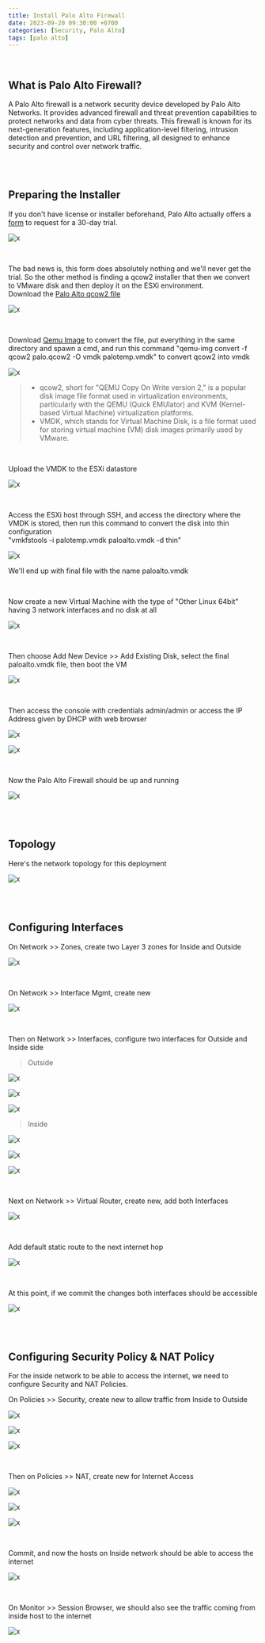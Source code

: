 ```yaml
---
title: Install Palo Alto Firewall
date: 2023-09-20 09:30:00 +0700
categories: [Security, Palo Alto]
tags: [palo alto]
---
```


<br>

## What is Palo Alto Firewall?

A Palo Alto firewall is a network security device developed by Palo Alto Networks. It provides advanced firewall and threat prevention capabilities to protect networks and data from cyber threats. This firewall is known for its next-generation features, including application-level filtering, intrusion detection and prevention, and URL filtering, all designed to enhance security and control over network traffic.

<br>
<br>

## Preparing the Installer

If you don't have license or installer beforehand, Palo Alto actually offers a [form](https://www.paloaltonetworks.com/vm-series-trial) to request for a 30-day trial.

![x](/static/2023-09-20-palo/01.png)

<br>

The bad news is, this form does absolutely nothing and we'll never get the trial. So the other method is finding a qcow2 installer that then we convert to VMware disk and then deploy it on the ESXi environment. <br>
Download the [Palo Alto qcow2 file](https://labhub.eu.org/UNETLAB%20II/qemu/Palo%20Alto/paloalto-9.1.0)

![x](/static/2023-09-20-palo/02.png)

<br>

Download [Qemu Image](https://cloudbase.it/qemu-img-windows/) to convert the file, put everything in the same directory and spawn a cmd, and run this command "qemu-img convert -f qcow2 palo.qcow2 -O vmdk palotemp.vmdk" to convert qcow2 into vmdk

![x](/static/2023-09-20-palo/03.png)

> * qcow2, short for "QEMU Copy On Write version 2," is a popular disk image file format used in virtualization environments, particularly with the QEMU (Quick EMUlator) and KVM (Kernel-based Virtual Machine) virtualization platforms.
> * VMDK, which stands for Virtual Machine Disk, is a file format used for storing virtual machine (VM) disk images primarily used by VMware.

<br>

Upload the VMDK to the ESXi datastore

![x](/static/2023-09-20-palo/04.png)

<br>

Access the ESXi host through SSH, and access the directory where the VMDK is stored, then run this command to convert the disk into thin configuration <br>
"vmkfstools -i palotemp.vmdk paloalto.vmdk -d thin"

![x](/static/2023-09-20-palo/05.png)

We'll end up with final file with the name paloalto.vmdk

<br>

Now create a new Virtual Machine with the type of "Other Linux 64bit" having 3 network interfaces and no disk at all

![x](/static/2023-09-20-palo/06.png)

<br>

Then choose Add New Device >> Add Existing Disk, select the final paloalto.vmdk file, then boot the VM

![x](/static/2023-09-20-palo/07.png)

<br>

Then access the console with credentials admin/admin or access the IP Address given by DHCP with web browser

![x](/static/2023-09-20-palo/08.png)

![x](/static/2023-09-20-palo/09.png)

<br>

Now the Palo Alto Firewall should be up and running

![x](/static/2023-09-20-palo/10.png)

<br>
<br>

## Topology

Here's the network topology for this deployment

![x](/static/2023-09-20-palo/11.png)

<br>
<br>

## Configuring Interfaces

On Network >> Zones, create two Layer 3 zones for Inside and Outside

![x](/static/2023-09-20-palo/12.png)

<br>

On Network >> Interface Mgmt, create new

![x](/static/2023-09-20-palo/19.png)

<br>

Then on Network >> Interfaces, configure two interfaces for Outside and Inside side

> Outside

![x](/static/2023-09-20-palo/13.png)

![x](/static/2023-09-20-palo/14.png)

![x](/static/2023-09-20-palo/14a.png)

> Inside

![x](/static/2023-09-20-palo/15.png)

![x](/static/2023-09-20-palo/16.png)

![x](/static/2023-09-20-palo/16a.png)

<br>

Next on Network >> Virtual Router, create new, add both Interfaces

![x](/static/2023-09-20-palo/17.png)

<br>

Add default static route to the next internet hop

![x](/static/2023-09-20-palo/18.png)

<br>

At this point, if we commit the changes both interfaces should be accessible

![x](/static/2023-09-20-palo/20.png)

<br>
<br>

## Configuring Security Policy & NAT Policy

For the inside network to be able to access the internet, we need to configure Security and NAT Policies. <br>

On Policies >> Security, create new to allow traffic from Inside to Outside

![x](/static/2023-09-20-palo/21.png)

![x](/static/2023-09-20-palo/22.png)

![x](/static/2023-09-20-palo/23.png)

<br>

Then on Policies >> NAT, create new for Internet Access

![x](/static/2023-09-20-palo/24.png)

![x](/static/2023-09-20-palo/25.png)

![x](/static/2023-09-20-palo/26.png)

<br>

Commit, and now the hosts on Inside network should be able to access the internet

![x](/static/2023-09-20-palo/27.png)

<br>

On Monitor >> Session Browser, we should also see the traffic coming from inside host to the internet

![x](/static/2023-09-20-palo/28.png)

<br>